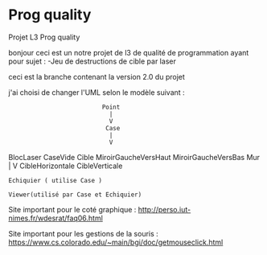 # Prog quality
Projet L3 Prog quality

bonjour ceci est un notre projet de l3 de qualité de programmation ayant pour sujet :
  -Jeu de destructions de cible par laser

ceci est la branche contenant la version 2.0 du projet

j'ai choisi de changer l'UML selon le modèle suivant :

                              Point
                                |
                                V
                               Case
                                |
                                V
   BlocLaser    CaseVide    Cible    MiroirGaucheVersHaut    MiroirGaucheVersBas    Mur
                              |
                              V
               CibleHorizontale    CibleVerticale
               
    Echiquier ( utilise Case )
    
    Viewer(utilisé par Case et Echiquier)


Site important pour le coté graphique : http://perso.iut-nimes.fr/wdesrat/faq06.html

Site important pour les gestions de la souris : https://www.cs.colorado.edu/~main/bgi/doc/getmouseclick.html
